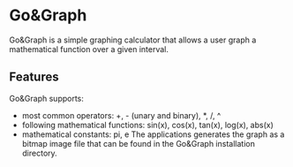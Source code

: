 # Go&Graph
Go&Graph is a simple graphing calculator that allows a user graph a mathematical function over a given interval.

## Features
Go&Graph supports:
* most common operators: +, - (unary and binary), *, /, ^
* following mathematical functions: sin(x), cos(x), tan(x), log(x), abs(x)
* mathematical constants: pi, e
The applications generates the graph as a bitmap image file that can be found in the Go&Graph installation directory.
